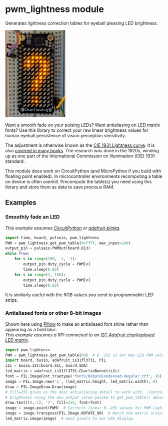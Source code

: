 # pwm\_lightness module

Generates lightness correction tables for eyeball pleasing LED brightness.

![Antialiased question mark in portrait mode on a CharlieWing](images/questionmark.jpg)

Want a smooth fade on your pulsing LEDs? Want antialiasing on LED matrix fonts?
Use this library to correct your raw linear brightness values for human eyeball
persistence of vision perception sensitivity.

The adjustment is otherwise known as the [CIE 1931 Lightness
curve](https://www.photonstophotos.net/GeneralTopics/Exposure/Psychometric_Lightness_and_Gamma.htm).
It is also [covered in many
books](https://www.google.com/search?q=903.3+116+formula&tbm=bks).  The
research was done in the 1920s, winding up as one part of the International
Commission on Illumination (CIE) 1931 standard.

This module does work on CircuitPython (and MicroPython if you build with
floating point enabled).  In microcontroller environments recomputing a table
on device is often overkill.  Precompute the table(s) you need using this
library and store them as data to save precious RAM.

## Examples

### Smoothly fade an LED

_This example assumes [CircuitPython](https://circuitpython.org/) or
[adafruit-blinka](https://pypi.org/project/Adafruit-Blinka/)._

```python
import time, board, pulseio, pwm_lightness
PWM = pwm_lightness.get_pwm_table(0xffff, max_input=100)
output_pin = pulseio.PWMOut(board.D13)
while True:
    for v in range(100, -1, -1):
        output_pin.duty_cycle = PWM[v]
        time.sleep(0.02)
    for v in range(1, 100):
        output_pin.duty_cycle = PWM[v]
        time.sleep(0.02)
```

It is similarly useful with the RGB values you send to programmable LED strips.

### Antialiased fonts or other 8-bit images

Shown here using [Pillow](https://pypi.org/project/Pillow/) to make an
antialiased font shine rather than appearing as a bold blur:  
_This example assumes a RPi connected to an [I2C Adafruit charlieplexed
LED matrix](https://www.adafruit.com/?q=IS31FL3731)._

```python
import pwm_lightness
PWM = pwm_lightness.get_pwm_table(60)  # 0..255 is our max LED PWM value.
import board, busio, adafruit_is31fl3731, PIL
i2c = busio.I2C(board.SCL, board.SDA)
led_matrix = adafruit_is31fl3731.CharlieBonnet(i2c)
font = PIL.ImageFont.truetype('fonts/RobotoCondensed-Regular.ttf', 16)
image = PIL.Image.new('L', (led_matrix.height, led_matrix.width), 0)
draw = PIL.ImageDraw.Draw(image)
# fill=255 gives us the most antialiasing detail to work with.  Control
# brightness using the max_output value passed to get_pwm_table() above.
draw.text((0,-1), '?', fill=255, font=font)
image = image.point(PWM)  # Corrects linear 0..255 values for PWM lightness.
image = image.transpose(PIL.Image.ROTATE_90)  # Match the matrix orientation.
led_matrix.image(image)  # Send pixels to our LED display.
```

